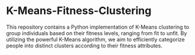 # K-Means-Fitness-Clustering
This repository contains a Python implementation of K-Means clustering to group individuals based on their fitness levels, ranging from fit to unfit. By utilizing the powerful K-Means algorithm, we aim to efficiently categorize people into distinct clusters according to their fitness attributes.
